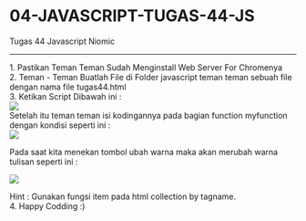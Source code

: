 # 04-JAVASCRIPT-TUGAS-44-JS
Tugas 44 Javascript Niomic
<hr>
1. Pastikan Teman Teman Sudah Menginstall Web Server For Chromenya <br>
2. Teman - Teman Buatlah File di Folder javascript teman teman sebuah file dengan nama file tugas44.html <br>
3. Ketikan Script Dibawah ini : <br>

<img src="https://lh5.googleusercontent.com/8X4rvEzo4fU1cbp9QsWIGPkJMC9lFjdRd0UUbniyoJUj0K6OIC7n42y0zJUShA9ksq_27wa0WaHOr--Y8FcN8J0Wv_uFIFNhVFgsx7d4KKEoonh3g82h-Yu-TAKGnRxBNV7ajZHt">

<br>
Setelah itu teman teman isi kodingannya pada bagian function myfunction dengan kondisi seperti ini : <br>

<img src="https://lh4.googleusercontent.com/rYLAxJcKwWS3O6tD9O_ImGAMjBKiXfQFp6n6VaeCDTCEgGsAi7l2enf4kJUapzsYLk4oTbaC_ZgidAM6dNbDR4A7LF5K7COQIBA0b5Tm33nXUVSOv5QiXcJAxwnxyZR40FGDJ9nE">


Pada saat kita menekan tombol ubah warna  maka akan merubah warna tulisan seperti ini :<br>

<img src="https://lh4.googleusercontent.com/THBGme6VKxr-Y3ZKG5u4fTDH19jHm3G8775jQjvN7Ebc92GOiGGvuZboH9tthftEb_HveKkd5WU6JD7KhnqbwgqgEilTJJPnhcbSNdjy47wi9Jfw5Drzrc5RH-7jct920xA0g_1w">


Hint : Gunakan fungsi item pada html collection by tagname. <br>
4. Happy Codding :)<br>
